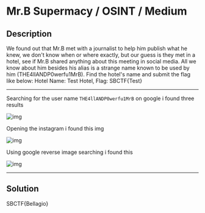 # Mr.B Supermacy / OSINT / Medium

## Description

We found out that Mr.B met with a journalist to help him publish what he  knew, we don't know when or where exactly, but our guess is they met in a hotel, see if Mr.B shared anything about this meeting in social media. All we know about him besides his alias is a strange name known to be  used by him (THE4llANDP0werfu1MrB). Find the hotel's name and submit the flag like below: Hotel Name: Test Hotel, Flag: SBCTF{Test}

---

Searching for the user name `THE4llANDP0werfu1MrB` on google i found three results

![img](https://i.imgur.com/awdYrvA.png)

Opening the instagram i found this img 

![img](https://i.imgur.com/mKOVbDc.png)

Using google reverse image searching i found this 

![img](https://i.imgur.com/bAVWAVq.png)

---

## Solution

SBCTF{Bellagio}